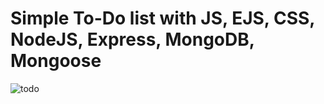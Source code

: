# Simple To-Do list with JS, EJS, CSS, NodeJS, Express, MongoDB, Mongoose


![todo](https://user-images.githubusercontent.com/95521509/213861437-73d8d3bf-0628-4962-b1e6-a90168fde709.jpeg)
